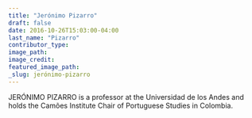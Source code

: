 ```yaml
---
title: "Jerónimo Pizarro"
draft: false
date: 2016-10-26T15:03:00-04:00
last_name: "Pizarro"
contributor_type:
image_path:
image_credit:
featured_image_path:
_slug: jerónimo-pizarro
---
```


JERÓNIMO PIZARRO is a professor at the Universidad de los Andes and holds the Camões Institute Chair of Portuguese Studies in Colombia.


